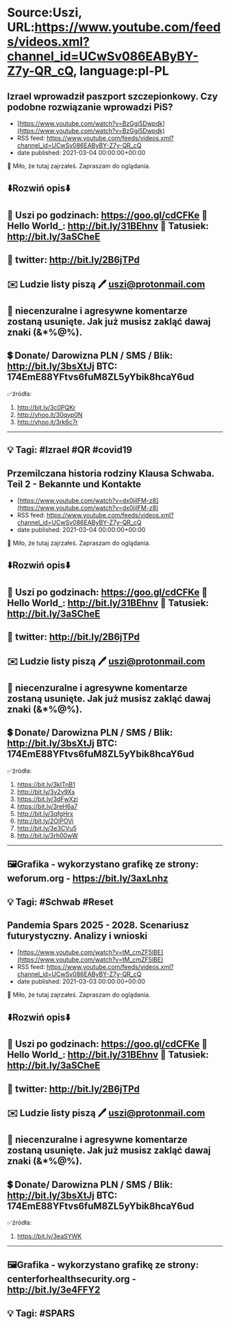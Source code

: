# Source:Uszi, URL:https://www.youtube.com/feeds/videos.xml?channel_id=UCwSv086EAByBY-Z7y-QR_cQ, language:pl-PL

## Izrael wprowadził paszport szczepionkowy. Czy podobne rozwiązanie wprowadzi PiS?
 - [https://www.youtube.com/watch?v=BzGgi5Dwpdk](https://www.youtube.com/watch?v=BzGgi5Dwpdk)
 - RSS feed: https://www.youtube.com/feeds/videos.xml?channel_id=UCwSv086EAByBY-Z7y-QR_cQ
 - date published: 2021-03-04 00:00:00+00:00

🤪 Miło, że tutaj zajrzałeś.  Zapraszam do oglądania.

⬇️Rozwiń opis⬇️
------------------------------------------------------------
👀 Uszi po godzinach: https://goo.gl/cdCFKe
👀 Hello World_: http://bit.ly/31BEhnv
👀 Tatusiek: http://bit.ly/3aSCheE
------------------------------------------------------------
👀 twitter: http://bit.ly/2B6jTPd
------------------------------------------------------------
✉️ Ludzie listy piszą 
🖊️ uszi@protonmail.com
------------------------------------------------------------
👺 niecenzuralne i agresywne komentarze zostaną usunięte.  Jak już musisz zakląć dawaj znaki (&*%@%).
------------------------------------------------------------
💲 Donate/ Darowizna
PLN / SMS / Blik: http://bit.ly/3bsXtJj
BTC: 174EmE88YFtvs6fuM8ZL5yYbik8hcaY6ud
-------------------------------------------------------------
✅źródła:
1. http://bit.ly/3c0PQKr
2. http://yhoo.it/30qyp0N
3. http://yhoo.it/3rk6c7r
-------------------------------------------------------------
💡 Tagi: #Izrael #QR #covid19
--------------------------------------------------------------

## Przemilczana historia rodziny Klausa Schwaba. Teil 2 - Bekannte und Kontakte
 - [https://www.youtube.com/watch?v=dx0jilFM-z8](https://www.youtube.com/watch?v=dx0jilFM-z8)
 - RSS feed: https://www.youtube.com/feeds/videos.xml?channel_id=UCwSv086EAByBY-Z7y-QR_cQ
 - date published: 2021-03-04 00:00:00+00:00

🤪 Miło, że tutaj zajrzałeś.  Zapraszam do oglądania.

⬇️Rozwiń opis⬇️
------------------------------------------------------------
👀 Uszi po godzinach: https://goo.gl/cdCFKe
👀 Hello World_: http://bit.ly/31BEhnv
👀 Tatusiek: http://bit.ly/3aSCheE
------------------------------------------------------------
👀 twitter: http://bit.ly/2B6jTPd
------------------------------------------------------------
✉️ Ludzie listy piszą 
🖊️ uszi@protonmail.com
------------------------------------------------------------
👺 niecenzuralne i agresywne komentarze zostaną usunięte.  Jak już musisz zakląć dawaj znaki (&*%@%).
------------------------------------------------------------
💲 Donate/ Darowizna
PLN / SMS / Blik: http://bit.ly/3bsXtJj
BTC: 174EmE88YFtvs6fuM8ZL5yYbik8hcaY6ud
-------------------------------------------------------------
✅źródła:
1. https://bit.ly/3kITnB1
2. http://bit.ly/3v2v9Xs
3. https://bit.ly/3dFwXzi
4. https://bit.ly/3reH6a7
5. http://bit.ly/3qfgHrx
6. http://bit.ly/2OlPOVi
7. http://bit.ly/3e3CVu5
8. http://bit.ly/3rh00wW
-------------------------------------------------------------
🖼Grafika - wykorzystano grafikę ze strony: 
weforum.org - https://bit.ly/3axLnhz
-------------------------------------------------------------
💡 Tagi: #Schwab #Reset
--------------------------------------------------------------

## Pandemia Spars 2025 - 2028. Scenariusz futurystyczny. Analizy i wnioski
 - [https://www.youtube.com/watch?v=tM_cmZF5lBE](https://www.youtube.com/watch?v=tM_cmZF5lBE)
 - RSS feed: https://www.youtube.com/feeds/videos.xml?channel_id=UCwSv086EAByBY-Z7y-QR_cQ
 - date published: 2021-03-03 00:00:00+00:00

🤪 Miło, że tutaj zajrzałeś.  Zapraszam do oglądania.

⬇️Rozwiń opis⬇️
------------------------------------------------------------
👀 Uszi po godzinach: https://goo.gl/cdCFKe
👀 Hello World_: http://bit.ly/31BEhnv
👀 Tatusiek: http://bit.ly/3aSCheE
------------------------------------------------------------
👀 twitter: http://bit.ly/2B6jTPd
------------------------------------------------------------
✉️ Ludzie listy piszą 
🖊️ uszi@protonmail.com
------------------------------------------------------------
👺 niecenzuralne i agresywne komentarze zostaną usunięte.  Jak już musisz zakląć dawaj znaki (&*%@%).
------------------------------------------------------------
💲 Donate/ Darowizna
PLN / SMS / Blik: http://bit.ly/3bsXtJj
BTC: 174EmE88YFtvs6fuM8ZL5yYbik8hcaY6ud
-------------------------------------------------------------
✅źródła:
1. https://bit.ly/3eaSYWK
-------------------------------------------------------------
🖼Grafika - wykorzystano grafikę ze strony: 
centerforhealthsecurity.org - http://bit.ly/3e4FFY2
-------------------------------------------------------------
💡 Tagi: #SPARS
--------------------------------------------------------------

